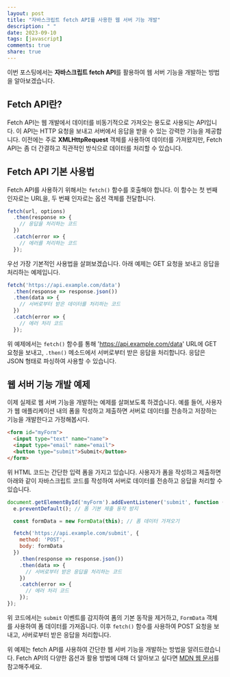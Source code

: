```yaml
---
layout: post
title: "자바스크립트 fetch API를 사용한 웹 서버 기능 개발"
description: " "
date: 2023-09-10
tags: [javascript]
comments: true
share: true
---
```


이번 포스팅에서는 **자바스크립트 fetch API**를 활용하여 웹 서버 기능을 개발하는 방법을 알아보겠습니다.

## Fetch API란?

Fetch API는 웹 개발에서 데이터를 비동기적으로 가져오는 용도로 사용되는 API입니다. 이 API는 HTTP 요청을 보내고 서버에서 응답을 받을 수 있는 강력한 기능을 제공합니다. 이전에는 주로 **XMLHttpRequest** 객체를 사용하여 데이터를 가져왔지만, Fetch API는 좀 더 간결하고 직관적인 방식으로 데이터를 처리할 수 있습니다.

## Fetch API 기본 사용법

Fetch API를 사용하기 위해서는 `fetch()` 함수를 호출해야 합니다. 이 함수는 첫 번째 인자로는 URL을, 두 번째 인자로는 옵션 객체를 전달합니다.

```javascript
fetch(url, options)
  .then(response => {
    // 응답을 처리하는 코드
  })
  .catch(error => {
    // 에러를 처리하는 코드
  });
```

우선 가장 기본적인 사용법을 살펴보겠습니다. 아래 예제는 GET 요청을 보내고 응답을 처리하는 예제입니다.

```javascript
fetch('https://api.example.com/data')
  .then(response => response.json())
  .then(data => {
    // 서버로부터 받은 데이터를 처리하는 코드
  })
  .catch(error => {
    // 에러 처리 코드
  });
```

위 예제에서는 `fetch()` 함수를 통해 'https://api.example.com/data' URL에 GET 요청을 보내고, `.then()` 메소드에서 서버로부터 받은 응답을 처리합니다. 응답은 JSON 형태로 파싱하여 사용할 수 있습니다.

## 웹 서버 기능 개발 예제

이제 실제로 웹 서버 기능을 개발하는 예제를 살펴보도록 하겠습니다. 예를 들어, 사용자가 웹 애플리케이션 내의 폼을 작성하고 제출하면 서버로 데이터를 전송하고 저장하는 기능을 개발한다고 가정해봅시다.

```html
<form id="myForm">
  <input type="text" name="name">
  <input type="email" name="email">
  <button type="submit">Submit</button>
</form>
```

위 HTML 코드는 간단한 입력 폼을 가지고 있습니다. 사용자가 폼을 작성하고 제출하면 아래와 같이 자바스크립트 코드를 작성하여 서버로 데이터를 전송하고 응답을 처리할 수 있습니다.

```javascript
document.getElementById('myForm').addEventListener('submit', function (e) {
  e.preventDefault(); // 폼 기본 제출 동작 방지

  const formData = new FormData(this); // 폼 데이터 가져오기

  fetch('https://api.example.com/submit', {
    method: 'POST',
    body: formData
  })
    .then(response => response.json())
    .then(data => {
      // 서버로부터 받은 응답을 처리하는 코드
    })
    .catch(error => {
      // 에러 처리 코드
    });
});
```

위 코드에서는 `submit` 이벤트를 감지하여 폼의 기본 동작을 제거하고, `FormData` 객체를 사용하여 폼 데이터를 가져옵니다. 이후 `fetch()` 함수를 사용하여 POST 요청을 보내고, 서버로부터 받은 응답을 처리합니다.

위 예제는 fetch API를 사용하여 간단한 웹 서버 기능을 개발하는 방법을 알려드렸습니다. Fetch API의 다양한 옵션과 활용 방법에 대해 더 알아보고 싶다면 [MDN 웹 문서](https://developer.mozilla.org/en-US/docs/Web/API/Fetch_API)를 참고해주세요.